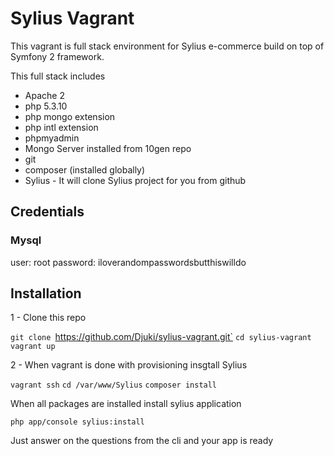 # Sylius Vagrant

This vagrant is full stack environment for Sylius e-commerce build on top of Symfony 2 framework.

This full stack includes
 - Apache 2
 - php 5.3.10
 - php mongo extension
 - php intl extension
 - phpmyadmin
 - Mongo Server installed from 10gen repo
 - git
 - composer (installed globally)
 - Sylius - It will clone Sylius project for you from github

 ## Credentials

 ### Mysql

 user: root
 password: iloverandompasswordsbutthiswilldo


 ## Installation

 1 - Clone this repo

 `git clone `https://github.com/Djuki/sylius-vagrant.git`
 `cd sylius-vagrant`
 `vagrant up`

 2 - When vagrant is done with provisioning insgtall Sylius

 `vagrant ssh`
 `cd /var/www/Sylius`
 `composer install`

 When all packages are installed install sylius application

 `php app/console sylius:install`

 Just answer on the questions from the cli and your app is ready
